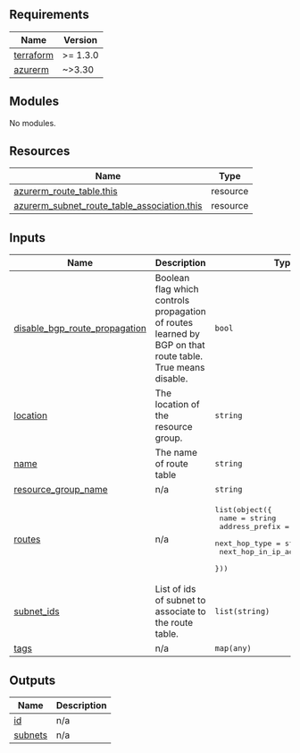 <!-- markdownlint-disable -->
<!-- BEGINNING OF PRE-COMMIT-TERRAFORM DOCS HOOK -->
## Requirements

| Name | Version |
|------|---------|
| <a name="requirement_terraform"></a> [terraform](#requirement\_terraform) | >= 1.3.0 |
| <a name="requirement_azurerm"></a> [azurerm](#requirement\_azurerm) | ~>3.30 |

## Modules

No modules.

## Resources

| Name | Type |
|------|------|
| [azurerm_route_table.this](https://registry.terraform.io/providers/hashicorp/azurerm/latest/docs/resources/route_table) | resource |
| [azurerm_subnet_route_table_association.this](https://registry.terraform.io/providers/hashicorp/azurerm/latest/docs/resources/subnet_route_table_association) | resource |

## Inputs

| Name | Description | Type | Default | Required |
|------|-------------|------|---------|:--------:|
| <a name="input_disable_bgp_route_propagation"></a> [disable\_bgp\_route\_propagation](#input\_disable\_bgp\_route\_propagation) | Boolean flag which controls propagation of routes learned by BGP on that route table. True means disable. | `bool` | `true` | no |
| <a name="input_location"></a> [location](#input\_location) | The location of the resource group. | `string` | n/a | yes |
| <a name="input_name"></a> [name](#input\_name) | The name of route table | `string` | n/a | yes |
| <a name="input_resource_group_name"></a> [resource\_group\_name](#input\_resource\_group\_name) | n/a | `string` | n/a | yes |
| <a name="input_routes"></a> [routes](#input\_routes) | n/a | <pre>list(object({<br>    name                   = string<br>    address_prefix         = string<br>    next_hop_type          = string<br>    next_hop_in_ip_address = string<br>  }))</pre> | n/a | yes |
| <a name="input_subnet_ids"></a> [subnet\_ids](#input\_subnet\_ids) | List of ids of subnet to associate to the route table. | `list(string)` | n/a | yes |
| <a name="input_tags"></a> [tags](#input\_tags) | n/a | `map(any)` | n/a | yes |

## Outputs

| Name | Description |
|------|-------------|
| <a name="output_id"></a> [id](#output\_id) | n/a |
| <a name="output_subnets"></a> [subnets](#output\_subnets) | n/a |
<!-- END OF PRE-COMMIT-TERRAFORM DOCS HOOK -->
